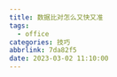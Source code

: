 ```yaml
---
title: 数据比对怎么又快又准
tags:
  - office
categories: 技巧
abbrlink: 7da82f5
date: 2023-03-02 11:10:00
---
```


